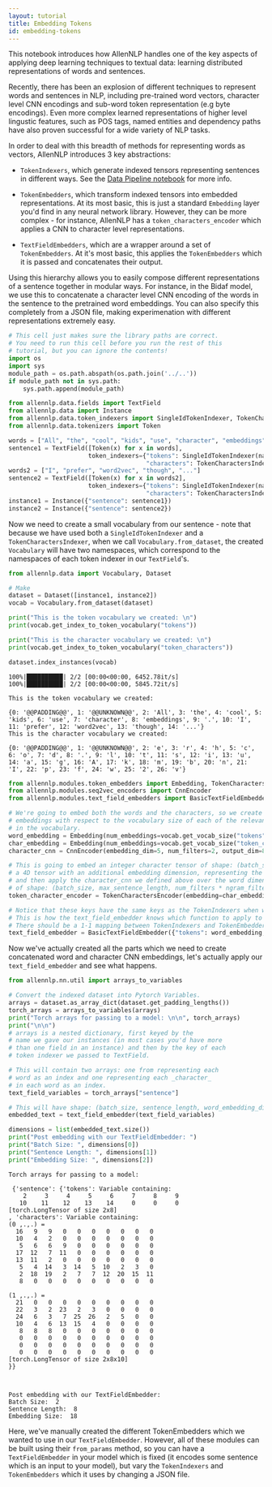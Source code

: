 ```yaml
---
layout: tutorial
title: Embedding Tokens
id: embedding-tokens
---
```

This notebook introduces how AllenNLP handles one of the key aspects of applying deep learning techniques to textual data: learning distributed representations of words and sentences.

Recently, there has been an explosion of different techniques to represent words and sentences in NLP, including pre-trained word vectors, character level CNN encodings and sub-word token representation (e.g byte encodings). Even more complex learned representations of higher level lingustic features, such as POS tags, named entities and dependency paths have also proven successful for a wide variety of NLP tasks.

In order to deal with this breadth of methods for representing words as vectors, AllenNLP introduces 3 key abstractions:

- `TokenIndexers`, which generate indexed tensors representing sentences in different ways. See the [Data Pipeline notebook](data_pipeline.ipynb) for more info. 

- `TokenEmbedders`, which transform indexed tensors into embedded representations. At its most basic, this is just a standard `Embedding` layer you'd find in any neural network library. However, they can be more complex - for instance, AllenNLP has a `token_characters_encoder` which applies a CNN to character level representations.
- `TextFieldEmbedders`, which are a wrapper around a set of `TokenEmbedders`. At it's most basic, this applies the `TokenEmbedders` which it is passed and concatenates their output.

Using this hierarchy allows you to easily compose different representations of a sentence together in modular ways. For instance, in the Bidaf model, we use this to concatenate a character level CNN encoding of the words in the sentence to the pretrained word embeddings. You can also specify this completely from a JSON file, making experimenation with different representations extremely easy.
 


```python
# This cell just makes sure the library paths are correct. 
# You need to run this cell before you run the rest of this
# tutorial, but you can ignore the contents!
import os
import sys
module_path = os.path.abspath(os.path.join('../..'))
if module_path not in sys.path:
    sys.path.append(module_path)
```


```python
from allennlp.data.fields import TextField
from allennlp.data import Instance
from allennlp.data.token_indexers import SingleIdTokenIndexer, TokenCharactersIndexer
from allennlp.data.tokenizers import Token

words = ["All", "the", "cool", "kids", "use", "character", "embeddings", "."]
sentence1 = TextField([Token(x) for x in words],
                      token_indexers={"tokens": SingleIdTokenIndexer(namespace="tokens"),
                                      "characters": TokenCharactersIndexer(namespace="token_characters")})
words2 = ["I", "prefer", "word2vec", "though", "..."]
sentence2 = TextField([Token(x) for x in words2],
                      token_indexers={"tokens": SingleIdTokenIndexer(namespace="tokens"),
                                      "characters": TokenCharactersIndexer(namespace="token_characters")})
instance1 = Instance({"sentence": sentence1})
instance2 = Instance({"sentence": sentence2})

```

Now we need to create a small vocabulary from our sentence - note that because we have used both a
`SingleIdTokenIndexer` and a `TokenCharactersIndexer`, when we call `Vocabulary.from_dataset`, the created `Vocabulary` will have two namespaces, which correspond to the namespaces of each token indexer in our `TextField`'s.


```python
from allennlp.data import Vocabulary, Dataset

# Make 
dataset = Dataset([instance1, instance2])
vocab = Vocabulary.from_dataset(dataset)

print("This is the token vocabulary we created: \n")
print(vocab.get_index_to_token_vocabulary("tokens"))

print("This is the character vocabulary we created: \n")
print(vocab.get_index_to_token_vocabulary("token_characters"))

dataset.index_instances(vocab)

```

    100%|██████████| 2/2 [00:00<00:00, 6452.78it/s]
    100%|██████████| 2/2 [00:00<00:00, 5845.72it/s]

    This is the token vocabulary we created: 
    
    {0: '@@PADDING@@', 1: '@@UNKNOWN@@', 2: 'All', 3: 'the', 4: 'cool', 5: 'kids', 6: 'use', 7: 'character', 8: 'embeddings', 9: '.', 10: 'I', 11: 'prefer', 12: 'word2vec', 13: 'though', 14: '...'}
    This is the character vocabulary we created: 
    
    {0: '@@PADDING@@', 1: '@@UNKNOWN@@', 2: 'e', 3: 'r', 4: 'h', 5: 'c', 6: 'o', 7: 'd', 8: '.', 9: 'l', 10: 't', 11: 's', 12: 'i', 13: 'u', 14: 'a', 15: 'g', 16: 'A', 17: 'k', 18: 'm', 19: 'b', 20: 'n', 21: 'I', 22: 'p', 23: 'f', 24: 'w', 25: '2', 26: 'v'}


    



```python
from allennlp.modules.token_embedders import Embedding, TokenCharactersEncoder
from allennlp.modules.seq2vec_encoders import CnnEncoder
from allennlp.modules.text_field_embedders import BasicTextFieldEmbedder

# We're going to embed both the words and the characters, so we create
# embeddings with respect to the vocabulary size of each of the relevant namespaces
# in the vocabulary.
word_embedding = Embedding(num_embeddings=vocab.get_vocab_size("tokens"), embedding_dim=10)
char_embedding = Embedding(num_embeddings=vocab.get_vocab_size("token_characters"), embedding_dim=5)
character_cnn = CnnEncoder(embedding_dim=5, num_filters=2, output_dim=8)

# This is going to embed an integer character tensor of shape: (batch_size, max_sentence_length, max_word_length) into
# a 4D tensor with an additional embedding dimension, representing the vector for each character.
# and then apply the character_cnn we defined above over the word dimension, resulting in a tensor
# of shape: (batch_size, max_sentence_length, num_filters * ngram_filter_sizes). 
token_character_encoder = TokenCharactersEncoder(embedding=char_embedding, encoder=character_cnn)

# Notice that these keys have the same keys as the TokenIndexers when we created our TextField.
# This is how the text_field_embedder knows which function to apply to which array. 
# There should be a 1-1 mapping between TokenIndexers and TokenEmbedders in your model.
text_field_embedder = BasicTextFieldEmbedder({"tokens": word_embedding, "characters": token_character_encoder})
```

Now we've actually created all the parts which we need to create concatenated word and character CNN embeddings, let's actually apply our `text_field_embedder` and see what happens. 


```python
from allennlp.nn.util import arrays_to_variables

# Convert the indexed dataset into Pytorch Variables. 
arrays = dataset.as_array_dict(dataset.get_padding_lengths())
torch_arrays = arrays_to_variables(arrays)
print("Torch arrays for passing to a model: \n\n", torch_arrays)
print("\n\n")
# arrays is a nested dictionary, first keyed by the
# name we gave our instances (in most cases you'd have more
# than one field in an instance) and then by the key of each
# token indexer we passed to TextField.

# This will contain two arrays: one from representing each
# word as an index and one representing each _character_
# in each word as an index. 
text_field_variables = torch_arrays["sentence"]

# This will have shape: (batch_size, sentence_length, word_embedding_dim + character_cnn_output_dim)
embedded_text = text_field_embedder(text_field_variables)

dimensions = list(embedded_text.size())
print("Post embedding with our TextFieldEmbedder: ")
print("Batch Size: ", dimensions[0])
print("Sentence Length: ", dimensions[1])
print("Embedding Size: ", dimensions[2])

```

    Torch arrays for passing to a model: 
    
     {'sentence': {'tokens': Variable containing:
        2     3     4     5     6     7     8     9
       10    11    12    13    14     0     0     0
    [torch.LongTensor of size 2x8]
    , 'characters': Variable containing:
    (0 ,.,.) = 
      16   9   9   0   0   0   0   0   0   0
      10   4   2   0   0   0   0   0   0   0
       5   6   6   9   0   0   0   0   0   0
      17  12   7  11   0   0   0   0   0   0
      13  11   2   0   0   0   0   0   0   0
       5   4  14   3  14   5  10   2   3   0
       2  18  19   2   7   7  12  20  15  11
       8   0   0   0   0   0   0   0   0   0
    
    (1 ,.,.) = 
      21   0   0   0   0   0   0   0   0   0
      22   3   2  23   2   3   0   0   0   0
      24   6   3   7  25  26   2   5   0   0
      10   4   6  13  15   4   0   0   0   0
       8   8   8   0   0   0   0   0   0   0
       0   0   0   0   0   0   0   0   0   0
       0   0   0   0   0   0   0   0   0   0
       0   0   0   0   0   0   0   0   0   0
    [torch.LongTensor of size 2x8x10]
    }}
    
    
    
    Post embedding with our TextFieldEmbedder: 
    Batch Size:  2
    Sentence Length:  8
    Embedding Size:  18


Here, we've manually created the different TokenEmbedders which we wanted to use in our `TextFieldEmbedder`. However, all of these modules can be built using their `from_params` method, so you can have a `TextFieldEmbedder` in your model which is fixed (it encodes some sentence which is an input to your model), but vary the `TokenIndexers` and `TokenEmbedders` which it uses by changing a JSON file.
